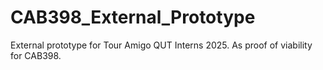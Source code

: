 # CAB398_External_Prototype
External prototype for Tour Amigo QUT Interns 2025. As proof of viability for CAB398. 
